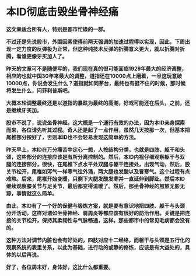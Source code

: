 本ID彻底击毁坐骨神经痛
====

			

**这文章适合所有人，特别是都市忙碌的一群。**

**不过还是先说股市，外围因素使得前两天强调的加速过程得以实现，因此，下周出现一定力度的反弹极为正常，但这种纯技术反弹的折腾意义更大，就以折腾对折腾，看谁更像牙买加人了。**

**昨天的文章可不是随便写的，我们现在真的很可能面临1929年最大的经济调整，相应的也就中国30年来最大的调整，道指还在10000点上磨着，一旦这玩意破10000点，你说会发生什么？道指就如同茅台，最终也有挺不住的时候，那时候将发生什么，问菲利普斯吧。**

**大概本轮调整最终还是以道指的暴跌为最终的高潮，好戏可能还在后头，之前，还是继续牙买加。**

**股市不说了，说说坐骨神经。这大概是一个通行有效的办法，因为本ID亲身探索而来，各位请先听其过程。奇人还是起了一点作用，虽然几天按那一次，但基本把尾椎部分按好了，否则本ID也不会轻易发现这简单的方法。**

**昨天早上，本ID在万分痛苦中定心一想，人按结构分类，也就是四肢、躯干和头颈，这些部分的连接应该是有所分离控制的。然后，本ID内视仔细观察躯干与双腿的连接部分，很快，在尾椎下点水平处双腿与躯干连接处，出现气动，然后，股关节松开，尾椎如泻气一样寒气往外涌，两大腿也发酸以及冒寒气。这个过程有点难熬。后来，尾椎开始变暖，只剩下大腿发酸发寒并一直延伸到脚趾。然后本ID继续观察膝关节与足关节，最后都变得温暖了。然后，那坐骨神经的煎熬无影无踪，事情就这么简单。**

**由此，本ID有了一个好的保健与锻炼方案，就是要有意识地把四肢、躯干与头颈分开活动，这样对诸如坐骨神经、肩周炎等都应该有很好的防治作用。关键是把连接的关节松开，保持其柔韧性与气脉畅通，这样，那些都市中的常见毛病都会没有的。**

**这种方法对调节内脏也会有好处的，四肢对应十二经络，而躯干与头颈是五行化的观察系统的表里关系，以此为基础，进行动的或静的修炼，应该是有大益处的，具体的以后再说。**

**好了，各位周末好，身体好，这比什么都重要。**
